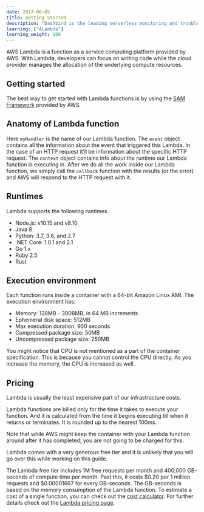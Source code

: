 ```yaml
---
date: 2017-06-05
title: Getting Started
description: "Dashbird is the leading serverless monitoring and troubleshooting platform that helps software engineers to launch agile serverless websites and software."
learning: ["ALambda"]
learning_weight: 100
---
```


AWS Lambda is a function as a service computing platform provided by AWS. With Lambda, developers can focus on writing code while the cloud provider manages the allocation of the underlying compute resources.

## Getting started

The best way to get started with Lambda functions is by using the <a href='https://github.com/awslabs/serverless-application-model/' target='_blank'>SAM Framework</a> provided by AWS.

## Anatomy of Lambda function

Here `myHandler` is the name of our Lambda function. The `event` object contains all the information about the event that triggered this Lambda. In the case of an HTTP request it’ll be information about the specific HTTP request. The `context` object contains info about the runtime our Lambda function is executing in. After we do all the work inside our Lambda function, we simply call the `callback` function with the results (or the error) and AWS will respond to the HTTP request with it.

## Runtimes

Lambda supports the following runtimes.

  * Node.js: v10.15 and v8.10
  * Java 8
  * Python: 3.7, 3.6, and 2.7
  * .NET Core: 1.0.1 and 2.1
  * Go 1.x
  * Ruby 2.5
  * Rust

## Execution environment

Each function runs inside a container with a 64-bit Amazon Linux AMI. The execution environment has:

  * Memory: 128MB - 3008MB, in 64 MB increments
  * Ephemeral disk space: 512MB
  * Max execution duration: 900 seconds
  * Compressed package size: 50MB
  * Uncompressed package size: 250MB

You might notice that CPU is not mentioned as a part of the container specification. This is because you cannot control the CPU directly. As you increase the memory, the CPU is increased as well.

## Pricing

Lambda is usually the least expensive part of our infrastructure costs.

Lambda functions are billed only for the time it takes to execute your function. And it is calculated from the time it begins executing till when it returns or terminates. It is rounded up to the nearest 100ms.

Note that while AWS might keep the container with your Lambda function around after it has completed; you are not going to be charged for this.

Lambda comes with a very generous free tier and it is unlikely that you will go over this while working on this guide.

The Lambda free tier includes 1M free requests per month and 400,000 GB-seconds of compute time per month. Past this, it costs $0.20 per 1 million requests and $0.00001667 for every GB-seconds. The GB-seconds is based on the memory consumption of the Lambda function. To estimate a cost of a single function, you can check out the <a href='/lambda-cost-calculator' target='_blank'>cost calculator</a>. For further details check out the <a href='https://aws.amazon.com/lambda/pricing/' target='_blank'>Lambda pricing page</a>.
